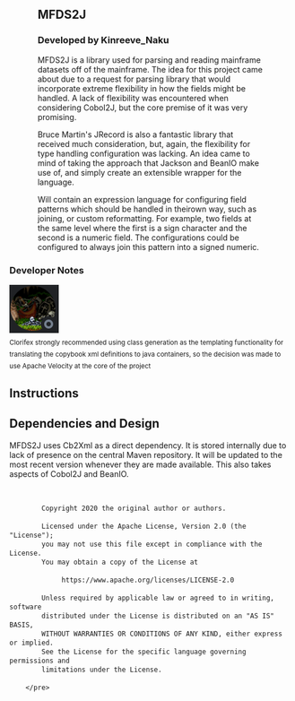 <!DOCTYPE html>
<html>
<head>
<style>
div.indented {
	margin-left: 10%;
	margin-right: 10%;
}
</style>
<meta charset="UTF-8">
<title>Mainframe Dataset to Java</title>
</head>
<body>
	<section>
		<div class="indented">
			<h1 style="align-content: center;">MFDS2J</h1>
			<h3 style="align-content: center;">Developed by Kinreeve_Naku</h3>
		</div>
		<div>
			<div class="indented">
				<p>MFDS2J is a library used for parsing and reading mainframe
					datasets off of the mainframe. The idea for this project came about
					due to a request for parsing library that would incorporate extreme
					flexibility in how the fields might be handled. A lack of
					flexibility was encountered when considering Cobol2J, but the core
					premise of it was very promising.</p>
				<p>Bruce Martin's JRecord is also a fantastic library that
					received much consideration, but, again, the flexibility for type
					handling configuration was lacking. An idea came to mind of taking
					the approach that Jackson and BeanIO make use of, and simply create
					an extensible wrapper for the language.</p>
				<p>Will contain an expression language for configuring field patterns which
					should be handled in theirown way, such as joining, or custom
					reformatting.
					For example, two fields at the same level where the first is a sign
					character and the second is a numeric field. The configurations could
					be configured to always join this pattern into a signed numeric.
			</div>
			<h3>Developer Notes</h3>
			<img src="./src/main/resources/img/Clorifex.png" longdesc="" alt="" />
			<br /> <sub>Clorifex strongly recommended using class
				generation as the templating functionality for translating the
				copybook xml definitions to java containers, so the decision was
				made to use Apache Velocity at the core of the project</sub>
		</div>
		<div>
			<div>
				<h2>Instructions</h2>
			</div>
			<div>
				<h2>Dependencies and Design</h2>
				<p>MFDS2J uses Cb2Xml as a direct dependency. It is stored
					internally due to lack of presence on the central Maven repository.
					It will be updated to the most recent version whenever they are made
					available. This also takes aspects of Cobol2J and BeanIO.</p>
			</div>
		</div>
	</section>
		<pre>
			
			Copyright 2020 the original author or authors.
			
			Licensed under the Apache License, Version 2.0 (the "License");
			you may not use this file except in compliance with the License.
			You may obtain a copy of the License at
			
			     https://www.apache.org/licenses/LICENSE-2.0
			
			Unless required by applicable law or agreed to in writing, software
			distributed under the License is distributed on an "AS IS" BASIS,
			WITHOUT WARRANTIES OR CONDITIONS OF ANY KIND, either express or implied.
			See the License for the specific language governing permissions and
			limitations under the License.
			
		</pre>
</body>
</html>
